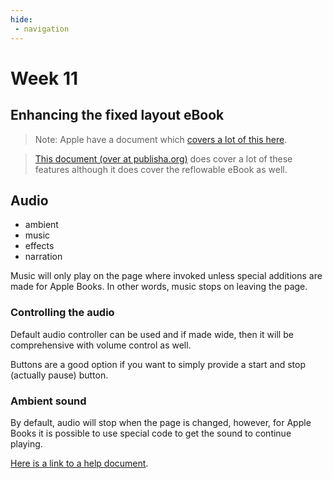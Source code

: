 ```yaml
---
hide:
 - navigation
---
```


# Week 11
## Enhancing the fixed layout eBook
>Note: Apple have a document which [covers a lot of this here](https://help.apple.com/itc/booksassetguide).

>[This document (over at publisha.org)](https://www.publisha.org/pages/enhanced_eBook/) does cover  a lot of these features although it does cover the reflowable eBook as well.

## Audio
- ambient
- music
- effects
- narration

Music will only play on the page where invoked unless special additions are made for Apple Books. In other words, music stops on leaving the page.

### Controlling the audio
Default audio controller can be used and if made wide, then it will be comprehensive with volume control as well.

Buttons are a good option if you want to simply provide a start and stop (actually pause) button.

### Ambient sound
By default, audio will stop when the page is changed, however, for Apple Books it is possible to use special code to get the sound to continue playing.

[Here is a link to a help document](https://www.publisha.org/screencasts/ambientsoundinepub/).



